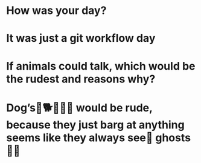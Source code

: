 # How was your day?

# It was just a git workflow day

# If animals could talk, which would be the rudest and reasons why?

# Dog’s🐶🐕🦮🐕‍🦺 would be rude, because they just barg at anything seems like they always see👀 ghosts👻🤣